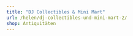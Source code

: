 ```yaml
---
title: "DJ Collectibles & Mini Mart"
url: /helen/dj-collectibles-und-mini-mart-2/
shop: Antiquitäten
---
```

